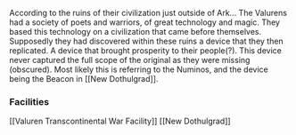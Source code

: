 According to the ruins of their civilization just outside of Ark... The Valurens had a society of poets and warriors, of great technology and magic. They based this technology on a civilization that came before themselves. Supposedly they had discovered within these ruins a device that they then replicated. A device that brought prosperity to their people(?). This device never captured the full scope of the original as they were missing (obscured). Most likely this is referring to the Numinos, and the device being the Beacon in [[New Dothulgrad]]. 

### Facilities
[[Valuren Transcontinental War Facility]]
[[New Dothulgrad]]